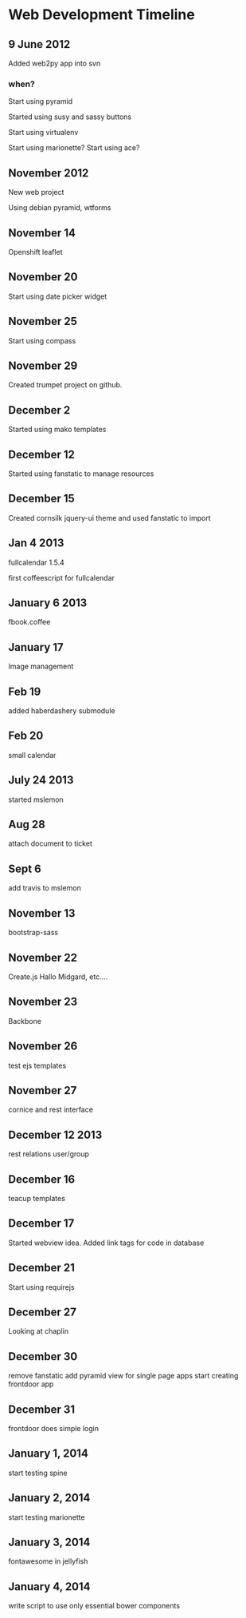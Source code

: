 # Web Development Timeline

## 9 June 2012
Added web2py app into svn


### when?

Start using pyramid

Started using susy and sassy buttons

Start using virtualenv

Start using marionette?
Start using ace?



## November 2012
New web project

Using debian pyramid, wtforms

## November 14
Openshift leaflet

## November 20
Start using date picker widget

## November 25
Start using compass


## November 29
Created trumpet project on github.

## December 2
Started using mako templates

## December 12
Started using fanstatic to manage resources

## December 15
Created cornsilk jquery-ui theme and used fanstatic to import

## Jan 4 2013
fullcalendar 1.5.4

first coffeescript for fullcalendar

## January 6 2013
fbook.coffee

## January 17
Image management


## Feb 19
added haberdashery submodule

## Feb 20
small calendar

## July 24 2013
started mslemon

## Aug 28
attach document to ticket

## Sept 6
add travis to mslemon

## November 13
bootstrap-sass


## November 22
Create.js Hallo Midgard, etc....

## November 23
Backbone

## November 26
test ejs templates

## November 27
cornice and rest interface

## December 12 2013
rest relations user/group

## December 16
teacup templates

## December 17
Started webview idea.  Added link tags for code in database

## December 21
Start using requirejs

## December 27
Looking at chaplin

## December 30
remove fanstatic
add pyramid view for single page apps
start creating frontdoor app

## December 31
frontdoor does simple login

## January 1, 2014
start testing spine

## January 2, 2014
start testing marionette

## January 3, 2014
fontawesome in jellyfish

## January 4, 2014
write script to use only essential bower components





